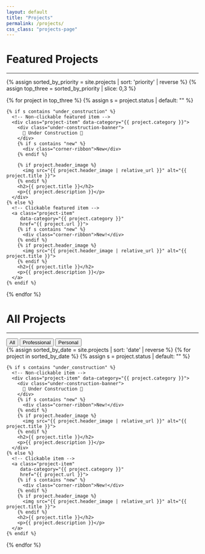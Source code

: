 ```yaml
---
layout: default
title: "Projects"
permalink: /projects/
css_class: "projects-page"
---
```


# Featured Projects

---
<!-- Featured Projects (highest priority) -->
<div class="featured-gallery">
  {% assign sorted_by_priority = site.projects | sort: 'priority' | reverse %}
  {% assign top_three = sorted_by_priority | slice: 0,3 %}

  {% for project in top_three %}
    <!-- Grab status, default to "" if none -->
    {% assign s = project.status | default: "" %}

    {% if s contains "under_construction" %}
      <!-- Non-clickable featured item -->
      <div class="project-item" data-category="{{ project.category }}">
        <div class="under-construction-banner">
          🚧 Under Construction 🚧
        </div>
        {% if s contains "new" %}
          <div class="corner-ribbon">New</div>
        {% endif %}

        {% if project.header_image %}
          <img src="{{ project.header_image | relative_url }}" alt="{{ project.title }}">
        {% endif %}
        <h2>{{ project.title }}</h2>
        <p>{{ project.description }}</p>
      </div>
    {% else %}
      <!-- Clickable featured item -->
      <a class="project-item"
         data-category="{{ project.category }}"
         href="{{ project.url }}">
        {% if s contains "new" %}
          <div class="corner-ribbon">New!</div>
        {% endif %}
        {% if project.header_image %}
          <img src="{{ project.header_image | relative_url }}" alt="{{ project.title }}">
        {% endif %}
        <h2>{{ project.title }}</h2>
        <p>{{ project.description }}</p>
      </a>
    {% endif %}
  {% endfor %}
</div>

# All Projects

---
<!-- Filter Buttons -->
<div class="project-filters">
  <button data-filter="all" onclick="filterAllProjects('all')">All</button>
  <button data-filter="professional" onclick="filterAllProjects('professional')">Professional</button>
  <button data-filter="personal" onclick="filterAllProjects('personal')">Personal</button>
</div>

<!-- All Projects (sorted newest to oldest by date) -->
<div class="all-gallery">
  {% assign sorted_by_date = site.projects | sort: 'date' | reverse %}
  {% for project in sorted_by_date %}
    {% assign s = project.status | default: "" %}

    {% if s contains "under_construction" %}
      <!-- Non-clickable item -->
      <div class="project-item" data-category="{{ project.category }}">
        <div class="under-construction-banner">
          🚧 Under Construction 🚧
        </div>
        {% if s contains "new" %}
          <div class="corner-ribbon">New!</div>
        {% endif %}
        {% if project.header_image %}
          <img src="{{ project.header_image | relative_url }}" alt="{{ project.title }}">
        {% endif %}
        <h2>{{ project.title }}</h2>
        <p>{{ project.description }}</p>
      </div>
    {% else %}
      <!-- Clickable item -->
      <a class="project-item"
         data-category="{{ project.category }}"
         href="{{ project.url }}">
        {% if s contains "new" %}
          <div class="corner-ribbon">New!</div>
        {% endif %}
        {% if project.header_image %}
          <img src="{{ project.header_image | relative_url }}" alt="{{ project.title }}">
        {% endif %}
        <h2>{{ project.title }}</h2>
        <p>{{ project.description }}</p>
      </a>
    {% endif %}
  {% endfor %}
</div>

<script>
  function filterAllProjects(category) {
    // Only select items within the all-gallery
    const items = document.querySelectorAll('.all-gallery .project-item');
    items.forEach(item => {
      if (category === 'all') {
        item.style.display = 'block';
      } else {
        const cat = item.getAttribute('data-category');
        item.style.display = (cat === category) ? 'block' : 'none';
      }
    });

    // Highlight the correct button
    const buttons = document.querySelectorAll('.project-filters button');
    buttons.forEach(btn => {
      btn.classList.remove('active');
      if (btn.dataset.filter === category) {
        btn.classList.add('active');
      }
    });
  }

  // Optional: auto-show "All" on page load
  document.addEventListener('DOMContentLoaded', () => {
    filterAllProjects('all');
  });
</script>

